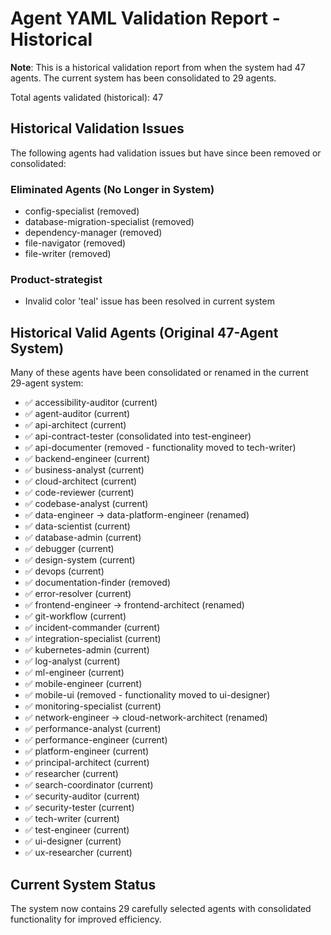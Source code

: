 # Agent YAML Validation Report - Historical

**Note**: This is a historical validation report from when the system had 47 agents. The current system has been consolidated to 29 agents.

Total agents validated (historical): 47

## Historical Validation Issues

The following agents had validation issues but have since been removed or consolidated:

### Eliminated Agents (No Longer in System)
- config-specialist (removed)
- database-migration-specialist (removed)
- dependency-manager (removed)  
- file-navigator (removed)
- file-writer (removed)

### Product-strategist
- Invalid color 'teal' issue has been resolved in current system

## Historical Valid Agents (Original 47-Agent System)

Many of these agents have been consolidated or renamed in the current 29-agent system:

- ✅ accessibility-auditor (current)
- ✅ agent-auditor (current)
- ✅ api-architect (current)
- ✅ api-contract-tester (consolidated into test-engineer)
- ✅ api-documenter (removed - functionality moved to tech-writer)
- ✅ backend-engineer (current)
- ✅ business-analyst (current)
- ✅ cloud-architect (current)
- ✅ code-reviewer (current)
- ✅ codebase-analyst (current)
- ✅ data-engineer → data-platform-engineer (renamed)
- ✅ data-scientist (current)
- ✅ database-admin (current)
- ✅ debugger (current)
- ✅ design-system (current)
- ✅ devops (current)
- ✅ documentation-finder (removed)
- ✅ error-resolver (current)
- ✅ frontend-engineer → frontend-architect (renamed)
- ✅ git-workflow (current)
- ✅ incident-commander (current)
- ✅ integration-specialist (current)
- ✅ kubernetes-admin (current)
- ✅ log-analyst (current)
- ✅ ml-engineer (current)
- ✅ mobile-engineer (current)
- ✅ mobile-ui (removed - functionality moved to ui-designer)
- ✅ monitoring-specialist (current)
- ✅ network-engineer → cloud-network-architect (renamed)
- ✅ performance-analyst (current)
- ✅ performance-engineer (current)
- ✅ platform-engineer (current)
- ✅ principal-architect (current)
- ✅ researcher (current)
- ✅ search-coordinator (current)
- ✅ security-auditor (current)
- ✅ security-tester (current)
- ✅ tech-writer (current)
- ✅ test-engineer (current)
- ✅ ui-designer (current)
- ✅ ux-researcher (current)

## Current System Status
The system now contains 29 carefully selected agents with consolidated functionality for improved efficiency.
